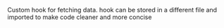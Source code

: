 Custom hook for fetching data.
hook can be stored in a different file and imported to make code cleaner and more concise
